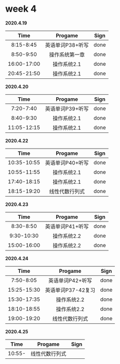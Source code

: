 # week 4

**2020.4.19**

Time|Progame|Sign
|:-----:|:-----:|:-----:|
8:15-8:45|英语单词P38+听写|done
8:50-9:50|操作系统第一章|done
16:00-17:00|操作系统2.1|done
20:45-21:50|操作系统2.1|done

**2020.4.20**

Time|Progame|Sign
|:-----:|:-----:|:-----:|
7:20-7:40|英语单词P39+听写|done
8:40-9:30|操作系统2.1|done
11:05-12:15|操作系统2.1|done

**2020.4.22**

Time|Progame|Sign
|:-----:|:-----:|:-----:|
10:35-10:55|英语单词P40+听写|done
10:55-11:55|操作系统2.1|done
17:40-18:15|操作系统2.1|done
18:15-19:20|线性代数行列式|done

**2020.4.23**

Time|Progame|Sign
|:-----:|:-----:|:-----:|
8:30-8:50|英语单词P41+听写|done
9:30-10:30|操作系统2.2|done
15:00-16:00|操作系统2.2|done

**2020.4.24**

Time|Progame|Sign
|:-----:|:-----:|:-----:|
7:50-8:05|英语单词P42+听写|done
15:25-15:30|英语单词P37-42复习|done
15:30-17:35|操作系统2.2|done
18:10-18:55|操作系统2.2|done
19:00-19:20|线性代数行列式|done

**2020.4.25**

Time|Progame|Sign
|:-----:|:-----:|:-----:|
10:55-|线性代数行列式|